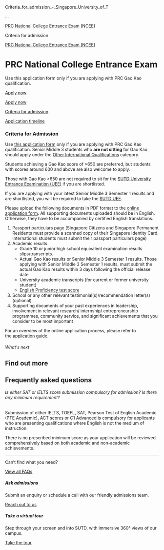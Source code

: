 Criteria_for_admission_-_Singapore_University_of_T



…

 [PRC National College Entrance Exam (NCEE)](/admissions/undergraduate/prc-national-college-entrance-exam-ncee) 

Criteria for admission

[PRC National College Entrance Exam (NCEE)](https://www.sutd.edu.sg/admissions/undergraduate/prc-national-college-entrance-exam-ncee)

PRC National College Entrance Exam
==================================

Use this application form only if you are applying with PRC Gao Kao qualification.

[Apply now](https://admission.sutd.edu.sg/psp/CSADM1PRD/APPLICANT/HRMS/?cmd=login&languageCd=ENG&)




[Apply now](https://admission.sutd.edu.sg/psp/CSADM1PRD/APPLICANT/HRMS/?cmd=login&languageCd=ENG&)

[Criteria for admission](/admissions/undergraduate/prc-national-college-entrance-exam-ncee/criteria-for-admission/#tabs)

[Application timeline](/admissions/undergraduate/prc-national-college-entrance-exam-ncee/application-timeline/#tabs)

### Criteria for Admission

Use [this application form](https://admission.sutd.edu.sg/psp/CSADM1PRD/APPLICANT/HRMS/?cmd=login&languageCd=ENG&) only if you are applying with PRC Gao Kao qualification. Senior Middle 3 students who **are not sitting** for Gao Kao should apply under the [Other International Qualifications](/admissions/undergraduate/other-international-qualifications/criteria-for-admission/) category.

Students achieving a Gao Kao score of >650 are preferred, but students with scores around 600 and above are also welcome to apply.

Those with Gao Kao >650 are not required to sit for the [SUTD University Entrance Examination (UEE)](/admissions/undergraduate/sutd-uee/criteria-for-admission/) if you are shortlisted.

If you are applying with your latest Senior Middle 3 Semester 1 results and are shortlisted, you will be required to take the [SUTD UEE](/admissions/undergraduate/sutd-uee/criteria-for-admission/).

Please upload the following documents in PDF format to the [online application form](https://admission.sutd.edu.sg/psp/CSADM1PRD/APPLICANT/HRMS/?cmd=login&languageCd=ENG&). All supporting documents uploaded should be in English. Otherwise, they have to be accompanied by certified English translations.

1. Passport particulars page (Singapore Citizens and Singapore Permanent Residents must provide a scanned copy of their Singapore Identity Card. International students must submit their passport particulars page)
2. Academic results
   * Grade 10 or junior high school equivalent examination results slips/transcripts.
   * Actual Gao Kao results or Senior Middle 3 Semester 1 results. Those applying with Senior Middle 3 Semester 1 results, must submit the actual Gao Kao results within 3 days following the official release date
   * University academic transcripts (for current or former university student)
   * [English Proficiency test score](/admissions/undergraduate/admission-requirements/international-qualifications)
3. School or any other relevant testimonial(s)/recommendation letter(s) (optional)
4. Supporting documents of your past experiences in leadership, involvement in relevant research/ internship/ entrepreneurship programmes, community service, and significant achievements that you consider to be most important

For an overview of the online application process, please refer to the [application guide](/admissions/undergraduate/application-guide/).

###### What's next

Find out more
-------------

Frequently asked questions
--------------------------

###### Is either SAT or IELTS score submission compulsory for admission? Is there any minimum requirement?

Submission of either IELTS, TOEFL, SAT, Pearson Test of English Academic (PTE Academic), ACT scores or C1 Advanced is compulsory for applicants who are presenting qualifications where English is not the medium of instruction.

There is no prescribed minimum score as your application will be reviewed comprehensively based on both academic and non-academic achievements.

---

Can’t find what you need?

[View all FAQs](/admissions/undergraduate/faq/?faq-category=1655)

##### Ask admissions

Submit an enquiry or schedule a call with our friendly admissions team.

[Reach out to us](/admissions/undergraduate/ask-admissions/)

##### Take a virtual tour

Step through your screen and into SUTD, with immersive 360° views of our campus.

[Take the tour](https://virtualtour.sutd.edu.sg/)


